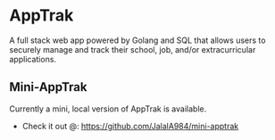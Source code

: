 # AppTrak
A full stack web app powered by Golang and SQL that allows users to securely manage and track their school, job, and/or extracurricular applications.


## Mini-AppTrak
Currently a mini, local version of AppTrak is available.
- Check it out @: https://github.com/JalalA984/mini-apptrak
